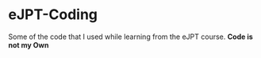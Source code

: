 # eJPT-Coding

Some of the code that I used while learning from the eJPT course. **Code is not my Own**
